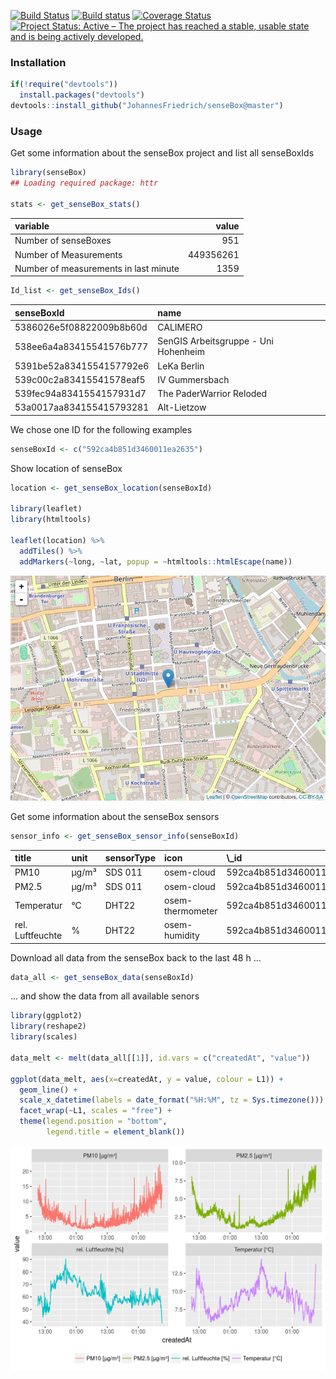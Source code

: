 
<!-- README.md is generated from README.Rmd. Please edit that file -->
[![Build Status](https://travis-ci.org/JohannesFriedrich/senseBox.svg?branch=master)](https://travis-ci.org/JohannesFriedrich/senseBox) [![Build status](https://ci.appveyor.com/api/projects/status/oljck059k9io6qe7/branch/master?svg=true)](https://ci.appveyor.com/project/JohannesFriedrich/sensebox/branch/master) [![Coverage Status](https://codecov.io/gh/JohannesFriedrich/senseBox/branch/master/graph/badge.svg)](https://codecov.io/gh/JohannesFriedrich/senseBox) [![Project Status: Active – The project has reached a stable, usable state and is being actively developed.](http://www.repostatus.org/badges/latest/active.svg)](http://www.repostatus.org/#active)

### Installation

``` r
if(!require("devtools"))
  install.packages("devtools")
devtools::install_github("JohannesFriedrich/senseBox@master")
```

### Usage

Get some information about the senseBox project and list all senseBoxIds

``` r
library(senseBox)
## Loading required package: httr

stats <- get_senseBox_stats()
```

<table>
<thead>
<tr>
<th style="text-align:left;">
variable
</th>
<th style="text-align:right;">
value
</th>
</tr>
</thead>
<tbody>
<tr>
<td style="text-align:left;">
Number of senseBoxes
</td>
<td style="text-align:right;">
951
</td>
</tr>
<tr>
<td style="text-align:left;">
Number of Measurements
</td>
<td style="text-align:right;">
449356261
</td>
</tr>
<tr>
<td style="text-align:left;">
Number of measurements in last minute
</td>
<td style="text-align:right;">
1359
</td>
</tr>
</tbody>
</table>

``` r
Id_list <- get_senseBox_Ids()
```

<table>
<thead>
<tr>
<th style="text-align:left;">
senseBoxId
</th>
<th style="text-align:left;">
name
</th>
</tr>
</thead>
<tbody>
<tr>
<td style="text-align:left;">
5386026e5f08822009b8b60d
</td>
<td style="text-align:left;">
CALIMERO
</td>
</tr>
<tr>
<td style="text-align:left;">
538ee6a4a83415541576b777
</td>
<td style="text-align:left;">
SenGIS Arbeitsgruppe - Uni Hohenheim
</td>
</tr>
<tr>
<td style="text-align:left;">
5391be52a8341554157792e6
</td>
<td style="text-align:left;">
LeKa Berlin
</td>
</tr>
<tr>
<td style="text-align:left;">
539c00c2a83415541578eaf5
</td>
<td style="text-align:left;">
IV Gummersbach
</td>
</tr>
<tr>
<td style="text-align:left;">
539fec94a8341554157931d7
</td>
<td style="text-align:left;">
The PaderWarrior Reloded
</td>
</tr>
<tr>
<td style="text-align:left;">
53a0017aa834155415793281
</td>
<td style="text-align:left;">
Alt-Lietzow
</td>
</tr>
</tbody>
</table>
We chose one ID for the following examples

``` r
senseBoxId <- c("592ca4b851d3460011ea2635")
```

Show location of senseBox

``` r
location <- get_senseBox_location(senseBoxId)

library(leaflet)
library(htmltools)

leaflet(location) %>%
  addTiles() %>%  
  addMarkers(~long, ~lat, popup = ~htmltools::htmlEscape(name))
```

<img src="README_figs/README-plot_location-1.png" width="672" />

Get some information about the senseBox sensors

``` r
sensor_info <- get_senseBox_sensor_info(senseBoxId)
```

<table>
<thead>
<tr>
<th style="text-align:left;">
title
</th>
<th style="text-align:left;">
unit
</th>
<th style="text-align:left;">
sensorType
</th>
<th style="text-align:left;">
icon
</th>
<th style="text-align:left;">
\_id
</th>
</tr>
</thead>
<tbody>
<tr>
<td style="text-align:left;">
PM10
</td>
<td style="text-align:left;">
µg/m³
</td>
<td style="text-align:left;">
SDS 011
</td>
<td style="text-align:left;">
osem-cloud
</td>
<td style="text-align:left;">
592ca4b851d3460011ea2636
</td>
</tr>
<tr>
<td style="text-align:left;">
PM2.5
</td>
<td style="text-align:left;">
µg/m³
</td>
<td style="text-align:left;">
SDS 011
</td>
<td style="text-align:left;">
osem-cloud
</td>
<td style="text-align:left;">
592ca4b851d3460011ea2637
</td>
</tr>
<tr>
<td style="text-align:left;">
Temperatur
</td>
<td style="text-align:left;">
°C
</td>
<td style="text-align:left;">
DHT22
</td>
<td style="text-align:left;">
osem-thermometer
</td>
<td style="text-align:left;">
592ca4b851d3460011ea2638
</td>
</tr>
<tr>
<td style="text-align:left;">
rel. Luftfeuchte
</td>
<td style="text-align:left;">
%
</td>
<td style="text-align:left;">
DHT22
</td>
<td style="text-align:left;">
osem-humidity
</td>
<td style="text-align:left;">
592ca4b851d3460011ea2639
</td>
</tr>
</tbody>
</table>
Download all data from the senseBox back to the last 48 h ...

``` r
data_all <- get_senseBox_data(senseBoxId)
```

... and show the data from all available senors

``` r
library(ggplot2)
library(reshape2)
library(scales)

data_melt <- melt(data_all[[1]], id.vars = c("createdAt", "value"))

ggplot(data_melt, aes(x=createdAt, y = value, colour = L1)) +
  geom_line() +
  scale_x_datetime(labels = date_format("%H:%M", tz = Sys.timezone())) +
  facet_wrap(~L1, scales = "free") +
  theme(legend.position = "bottom",
        legend.title = element_blank())
```

<img src="README_figs/README-plot_sensor_data-1.png" width="672" />
